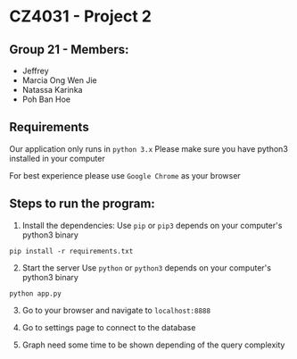 # CZ4031 - Project 2

## Group 21 - Members:
- Jeffrey
- Marcia Ong Wen Jie
- Natassa Karinka
- Poh Ban Hoe

## Requirements
Our application only runs in `python 3.x`
Please make sure you have python3 installed in your computer

For best experience please use `Google Chrome` as your browser

## Steps to run the program:

1. Install the dependencies:
Use `pip` or `pip3` depends on your computer's python3 binary
```
pip install -r requirements.txt
```
2. Start the server
Use `python` or `python3` depends on your computer's python3 binary
```
python app.py
```
3. Go to your browser and navigate to `localhost:8888`

4. Go to settings page to connect to the database

5. Graph need some time to be shown depending of the query complexity
